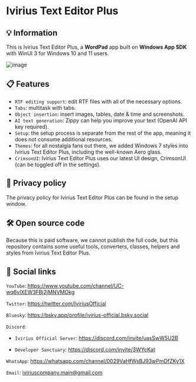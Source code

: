 # Ivirius Text Editor Plus

## 💡 Information

This is Ivirius Text Editor Plus, a **WordPad** app built on **Windows App SDK** with WinUI 3 for Windows 10 and 11 users.

![image](https://github.com/user-attachments/assets/002c6124-1467-4450-9800-0ba6d64a355c)

## 📋 Features

- `RTF editing support`: edit RTF files with all of the necessary options.
- `Tabs`: multitask with tabs.
- `Object insertion`: insert images, tables, date & time and screenshots.
- `AI text generation`: Zippy can help you improve your text (OpenAI API key required).
- `Setup`: the setup process is separate from the rest of the app, meaning it does not consume additional resources.
- `Themes`: for all nostalgia fans out there, we added Windows 7 styles into Ivirius Text Editor Plus, including the well-known Aero glass.
- `CrimsonUI`: Ivirius Text Editor Plus uses our latest UI design, CrimsonUI (can be toggled off in the settings).

## 🔐 Privacy policy

The privacy policy for Ivirius Text Editor Plus can be found in the setup window.

## 🛠️ Open source code

Because this is paid software, we cannot publish the full code, but this repository contains some useful tools, converters, classes, helpers and styles from Ivirius Text Editor Plus.

## 💬 Social links

`YouTube`: https://www.youtube.com/channel/UC-wq6vlXEW3FBj2jMNVMOkg

`Twitter`: https://twitter.com/IviriusOfficial

`Bluesky`: https://bsky.app/profile/ivirius-official.bsky.social

`Discord`: 

- `Ivirius Official Server`: https://discord.com/invite/uasSwW5U2B

- `Developer Sanctuary`: https://discord.com/invite/3WYcKat

`WhatsApp`: https://whatsapp.com/channel/0029VaHfWsBJ93wPmDfZKy1X

`Email`: iviriuscompany.main@gmail.com

